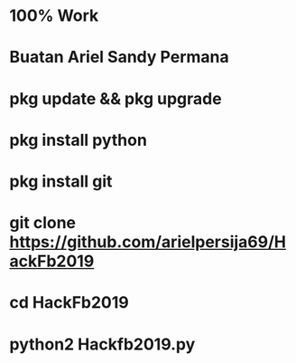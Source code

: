 # 100% Work
# Buatan Ariel Sandy Permana
# pkg update && pkg upgrade
# pkg install python
# pkg install git
# git clone https://github.com/arielpersija69/HackFb2019
# cd HackFb2019
# python2 Hackfb2019.py
